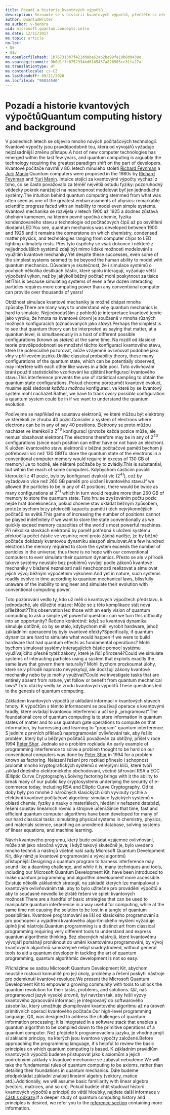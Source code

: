 ```yaml
---
title: Pozadí a historie kvantových výpočtů
description: Seznamte se s historií kvantových výpočtů, přečtěte si něco o tom, jak fungují, a seznamte se blíž sadou Microsoft Quantum Development Kit.
author: QuantumWriter
ms.author: v-benbra
uid: microsoft.quantum.concepts.intro
ms.date: 12/11/2017
ms.topic: article
no-loc:
- Q#
- $$v
ms.openlocfilehash: 1b767313b7f421ddaba62ab2be99fe10b8d0430e
ms.sourcegitcommit: 9b0d1ffc8752334bd6145457a826505cc31fa27a
ms.translationtype: HT
ms.contentlocale: cs-CZ
ms.lasthandoff: 09/21/2020
ms.locfileid: "90834546"
---
```

# <a name="quantum-computing-history-and-background"></a><span data-ttu-id="daa88-103">Pozadí a historie kvantových výpočtů</span><span class="sxs-lookup"><span data-stu-id="daa88-103">Quantum computing history and background</span></span>

<span data-ttu-id="daa88-104">V posledních letech se objevilo mnoho nových počítačových technologií. Kvantové výpočty jsou pravděpodobně tou, která od vývojářů vyžaduje nejzásadnější změnu přístupu.</span><span class="sxs-lookup"><span data-stu-id="daa88-104">A host of new computer technologies has emerged within the last few years, and quantum computing is arguably the technology requiring the greatest paradigm shift on the part of developers.</span></span>  <span data-ttu-id="daa88-105">Kvantové počítače navrhli v 80. letech minulého století [Richard Feynman](https://en.wikipedia.org/wiki/Richard_Feynman) a [Jurij Manin](https://en.wikipedia.org/wiki/Yuri_Manin).</span><span class="sxs-lookup"><span data-stu-id="daa88-105">Quantum computers were proposed in the 1980s by [Richard Feynman](https://en.wikipedia.org/wiki/Richard_Feynman) and [Yuri Manin](https://en.wikipedia.org/wiki/Yuri_Manin).</span></span>  <span data-ttu-id="daa88-106">Intuice stojící za kvantovými výpočty vychází z toho, co se často považovalo za téměř největší ostudu fyziky: pozoruhodný vědecký pokrok narážející na neschopnost modelovat byť jen jednoduché systémy.</span><span class="sxs-lookup"><span data-stu-id="daa88-106">The intuition behind quantum computing stemmed from what was often seen as one of the greatest embarrassments of physics: remarkable scientific progress faced with an inability to model even simple systems.</span></span> <span data-ttu-id="daa88-107">Kvantová mechanika se rozvíjela v letech 1900 až 1925 a dodnes zůstává úhelným kamenem, na kterém pevně spočívá chemie, fyzika kondenzovaného stavu a technologie od počítačových čipů až po osvětlení diodami LED.</span><span class="sxs-lookup"><span data-stu-id="daa88-107">You see, quantum mechanics was developed between 1900 and 1925 and it remains the cornerstone on which chemistry, condensed matter physics, and technologies ranging from computer chips to LED lighting ultimately rests.</span></span>  <span data-ttu-id="daa88-108">Přes tyto úspěchy se však dokonce i některé z nejjednodušších systémů zdají být mimo lidské možnosti modelování s využitím kvantové mechaniky.</span><span class="sxs-lookup"><span data-stu-id="daa88-108">Yet despite these successes, even some of the simplest systems seemed to be beyond the human ability to model with quantum mechanics.</span></span>  <span data-ttu-id="daa88-109">Důvodem je skutečnost, že i simulace systémů o pouhých několika desítkách částic, které spolu interagují, vyžaduje větší výpočetní výkon, než by jakýkoli běžný počítač mohl poskytnout za tisíce let!</span><span class="sxs-lookup"><span data-stu-id="daa88-109">This is because simulating systems of even a few dozen interacting particles requires more computing power than any conventional computer can provide over thousands of years!</span></span>

<span data-ttu-id="daa88-110">Obtížnost simulace kvantové mechaniky je možné chápat mnoha způsoby.</span><span class="sxs-lookup"><span data-stu-id="daa88-110">There are many ways to understand why quantum mechanics is hard to simulate.</span></span>  <span data-ttu-id="daa88-111">Nejjednodušším z pohledů je interpretace kvantové teorie jako výroku, že hmota na kvantové úrovni je současně v mnoha různých možných konfiguracích (označovaných jako *stavy*).</span><span class="sxs-lookup"><span data-stu-id="daa88-111">Perhaps the simplest is to see that quantum theory can be interpreted as saying that matter, at a quantum level, is simultaneously in a host of different possible configurations (known as *states*) at the same time.</span></span>  <span data-ttu-id="daa88-112">Na rozdíl od klasické teorie pravděpodobnosti se množství těchto konfigurací kvantového stavu, které lze potenciálně pozorovat, může vzájemně ovlivňovat podobně jako vlny v přílivovém jezírku.</span><span class="sxs-lookup"><span data-stu-id="daa88-112">Unlike classical probability theory, these many configurations of the quantum state, which can be potentially observed, may interfere with each other like waves in a tide pool.</span></span>  <span data-ttu-id="daa88-113">Toto ovlivňování brání použití statistického vzorkování ke zjištění konfigurací kvantového stavu.</span><span class="sxs-lookup"><span data-stu-id="daa88-113">This interference prevents the use of statistical sampling to obtain the quantum state configurations.</span></span>  <span data-ttu-id="daa88-114">Pokud chceme porozumět kvantové evoluci, musíme spíš sledovat *každou možnou* konfiguraci, ve které by se kvantový systém mohl nacházet.</span><span class="sxs-lookup"><span data-stu-id="daa88-114">Rather, we have to track *every possible* configuration a quantum system could be in if we want to understand the quantum evolution.</span></span>  

<span data-ttu-id="daa88-115">Podívejme se například na soustavu elektronů, ve které můžou být elektrony ve kterékoli ze zhruba $40$ pozic.</span><span class="sxs-lookup"><span data-stu-id="daa88-115">Consider a system of electrons where electrons can be in any of say $40$ positions.</span></span>  <span data-ttu-id="daa88-116">Elektrony se proto můžou nacházet ve kterékoli z $2^{40}$ konfigurací (protože každá pozice může, ale nemusí obsahovat elektron).</span><span class="sxs-lookup"><span data-stu-id="daa88-116">The electrons therefore may be in any of $2^{40}$ configurations (since each position can either have or not have an electron).</span></span> <span data-ttu-id="daa88-117">K uložení kvantového stavu elektronů v běžné počítačové paměti bychom jí potřebovali víc než $130$ GB!</span><span class="sxs-lookup"><span data-stu-id="daa88-117">To store the quantum state of the electrons in a conventional computer memory would require in excess of $130$ GB of memory!</span></span>  <span data-ttu-id="daa88-118">Je to hodně, ale některé počítače by to zvládly.</span><span class="sxs-lookup"><span data-stu-id="daa88-118">This is substantial, but within the reach of some computers.</span></span>  <span data-ttu-id="daa88-119">Kdybychom částicím povolili kteroukoli z $41$ pozic, bylo by konfigurací dvakrát víc ($2^{41}$), což by vyžadovalo více než $260$ GB paměti pro uložení kvantového stavu.</span><span class="sxs-lookup"><span data-stu-id="daa88-119">If we allowed the particles to be in any of $41$ positions, there would be twice as many configurations at $2^{41}$ which in turn would require more than $260$ GB of memory to store the quantum state.</span></span> <span data-ttu-id="daa88-120">Tuto hru se zvyšováním počtu pozic nejde hrát donekonečna, pokud chceme stav ukládat běžným způsobem, protože bychom brzy překročili kapacitu paměti i těch nejvýkonnějších počítačů na světě.</span><span class="sxs-lookup"><span data-stu-id="daa88-120">This game of increasing the number of positions cannot be played indefinitely if we want to store the state conventionally as we quickly exceed memory capacities of the world's most powerful machines.</span></span>  <span data-ttu-id="daa88-121">Při několika stovkách elektronů by paměť potřebná k uložení systému překročila počet částic ve vesmíru; není proto žádná naděje, že by běžné počítače dokázaly kvantovou dynamiku alespoň simulovat.</span><span class="sxs-lookup"><span data-stu-id="daa88-121">At a few hundred electrons the memory required to store the system exceeds the number of particles in the universe; thus there is no hope with our conventional computers to ever simulate their quantum dynamics.</span></span> <span data-ttu-id="daa88-122">Přesto se ale v přírodě takové systémy neustále bez problémů vyvíjejí podle zákonů kvantové mechaniky v blažené neznalosti naší neschopnosti realizovat a simulovat jejich vývoj běžným výpočetním výkonem.</span><span class="sxs-lookup"><span data-stu-id="daa88-122">And yet in nature, such systems readily evolve in time according to quantum mechanical laws, blissfully unaware of the inability to engineer and simulate their evolution with conventional computing power.</span></span>

<span data-ttu-id="daa88-123">Toto pozorování vedlo ty, kdo už měli o kvantových výpočtech představu, k jednoduché, ale důležité otázce: Může se z této komplikace stát nová příležitost?</span><span class="sxs-lookup"><span data-stu-id="daa88-123">This observation led those with an early vision of quantum computing to ask a simple yet powerful question: can we turn this difficulty into an opportunity?</span></span>  <span data-ttu-id="daa88-124">Řečeno konkrétně: když se kvantová dynamika simuluje obtížně, co by se stalo, kdybychom měli vyrobit hardware, jehož základními operacemi by byly kvantové efekty?</span><span class="sxs-lookup"><span data-stu-id="daa88-124">Specifically, if quantum dynamics are hard to simulate what would happen if we were to build hardware that had quantum effects as fundamental operations?</span></span>  <span data-ttu-id="daa88-125">Mohli bychom simulovat systémy interagujících částic pomocí systému využívajícího přesně tytéž zákony, které je řídí přirozeně?</span><span class="sxs-lookup"><span data-stu-id="daa88-125">Could we simulate systems of interacting particles using a system that exploits exactly the same laws that govern them naturally?</span></span> <span data-ttu-id="daa88-126">Mohli bychom prozkoumat úlohy, které se v přírodě naprosto nevyskytují, ale dodržují zákony kvantové mechaniky nebo by je mohly využívat?</span><span class="sxs-lookup"><span data-stu-id="daa88-126">Could we investigate tasks that are entirely absent from nature, yet follow or benefit from quantum mechanical laws?</span></span>  <span data-ttu-id="daa88-127">Tyto otázky vedly ke zrodu kvantových výpočtů.</span><span class="sxs-lookup"><span data-stu-id="daa88-127">These questions led to the genesis of quantum computing.</span></span>

<span data-ttu-id="daa88-128">Základem kvantových výpočtů je ukládání informací v kvantových stavech hmoty. K výpočtům s těmito informacemi se používají operace s kvantovými hradly, které ovládají kvantovou interferenci a učí se ji „programovat“.</span><span class="sxs-lookup"><span data-stu-id="daa88-128">The foundational core of quantum computing is to store information in quantum states of matter and to use quantum gate operations to compute on that information, by harnessing and learning to "program" quantum interference.</span></span>  <span data-ttu-id="daa88-129">S jedním z prvních příkladů naprogramování ovlivňování tak, aby řešilo problém, který byl u běžných počítačů považován za obtížný, přišel v roce 1994 [Peter Shor](https://en.wikipedia.org/wiki/Peter_Shor). Jednalo se o problém rozkladu.</span><span class="sxs-lookup"><span data-stu-id="daa88-129">An early example of programming interference to solve a problem thought to be hard on our conventional computers was done by [Peter Shor](https://en.wikipedia.org/wiki/Peter_Shor) in 1994 for a problem known as factoring.</span></span>  <span data-ttu-id="daa88-130">Nalezení řešení pro rozklad přineslo i schopnost prolomit mnoho kryptografických systémů s veřejnými klíči, které tvoří základ dnešního elektronického obchodování, včetně šifrování RSA a ECC (Elliptic Curve Cryptography).</span><span class="sxs-lookup"><span data-stu-id="daa88-130">Solving factoring brings with it the ability to break many of our public key cryptosystems underlying the security of e-commerce today, including RSA and Elliptic Curve Cryptography.</span></span>  <span data-ttu-id="daa88-131">Od té doby byly pro mnohé z náročných klasických úloh vyvinuty rychlé a efektivní kvantové počítačové algoritmy: simulace fyzických systémů v oblasti chemie, fyziky a nauky o materiálech, hledání v neřazené databázi, řešení soustav lineárních rovnic a strojové učení.</span><span class="sxs-lookup"><span data-stu-id="daa88-131">Since that time, fast and efficient quantum computer algorithms have been developed for many of our hard classical tasks: simulating physical systems in chemistry, physics, and materials science, searching an unordered database, solving systems of linear equations, and machine learning.</span></span>

<span data-ttu-id="daa88-132">Návrh kvantového programu, který bude ovládat vzájemné ovlivňování, může znít jako náročná výzva; i když takový skutečně je, bylo uvedeno mnoho technik a nástrojů včetně naší sady Microsoft Quantum Development Kit, díky nimž je kvantové programování a vývoj algoritmů přístupnější.</span><span class="sxs-lookup"><span data-stu-id="daa88-132">Designing a quantum program to harness interference may sound like a daunting challenge, and while it is, many techniques and tools, including our Microsoft Quantum Development Kit, have been introduced to make quantum programming and algorithm development more accessible.</span></span> <span data-ttu-id="daa88-133">Existuje několik základních strategií, na základě kterých lze manipulovat s kvantovým ovlivňováním tak, aby to bylo užitečné pro provádění výpočtů a aby to současně nevedlo ke ztrátě řešení ve spleti kvantových možností.</span><span class="sxs-lookup"><span data-stu-id="daa88-133">There are a handful of basic strategies that can be used to manipulate quantum interference in a way useful for computing, while at the same time not causing the solution to be lost in a tangle of quantum possibilities.</span></span> <span data-ttu-id="daa88-134">Kvantové programování se liší od klasického programování a pro pochopení a vyjádření kvantového algoritmického myšlení vyžaduje úplně jiné nástroje.</span><span class="sxs-lookup"><span data-stu-id="daa88-134">Quantum programming is a distinct art from classical programming requiring very different tools to understand and express quantum algorithmic thinking.</span></span> <span data-ttu-id="daa88-135">Bez obecných nástrojů, které kvantovému vývojáři pomáhají proniknout do umění kvantovému programování, by vývoj kvantových algoritmů samozřejmě nebyl snadný.</span><span class="sxs-lookup"><span data-stu-id="daa88-135">Indeed, without general tools to aid a quantum developer in tackling the art of quantum programming, quantum algorithmic development is not so easy.</span></span>

<span data-ttu-id="daa88-136">Přicházíme se sadou Microsoft Quantum Development Kit, abychom neustále rostoucí komunitě pro její úkoly, problémy a řešení poskytli nástroje pro odemknutí kvantové revoluce.</span><span class="sxs-lookup"><span data-stu-id="daa88-136">We present the Microsoft Quantum Development Kit to empower a growing community with tools to unlock the quantum revolution for their tasks, problems, and solutions.</span></span> <span data-ttu-id="daa88-137">Q#, náš programovací jazyk vysoké úrovně, byl navržen tak, aby řešil výzvy kvantového zpracování informací; je integrovaný do softwarového zásobníku, který umožňuje zkompilování kvantového algoritmu až na úroveň primitivních operací kvantového počítače.</span><span class="sxs-lookup"><span data-stu-id="daa88-137">Our high-level programming language, Q#, was designed to address the challenges of quantum information processing; it is integrated in a software stack that enables a quantum algorithm to be compiled down to the primitive operations of a quantum computer.</span></span>  <span data-ttu-id="daa88-138">Než přejdete k programovacímu jazyku, je vhodné projít si základní principy, na kterých jsou kvantové výpočty založené.</span><span class="sxs-lookup"><span data-stu-id="daa88-138">Before approaching the programming language, it's helpful to review the basic principles on which quantum computing is based.</span></span> <span data-ttu-id="daa88-139">K základním pravidlům kvantových výpočtů budeme přistupovat jako k axiomům a jejich podrobnými základy v kvantové mechanice se zabývat nebudeme.</span><span class="sxs-lookup"><span data-stu-id="daa88-139">We will take the fundamental rules of quantum computing to be axioms, rather than detailing their foundations in quantum mechanics.</span></span> <span data-ttu-id="daa88-140">Dále budeme předpokládat základní znalosti lineární algebry (vektory, matice atd.).</span><span class="sxs-lookup"><span data-stu-id="daa88-140">Additionally, we will assume basic familiarity with linear algebra (vectors, matrices, and so on).</span></span> <span data-ttu-id="daa88-141">Pokud budete chtít studovat historii kvantových výpočtů a principů do větší hloubky, najdete další informace v [části s odkazy](xref:microsoft.quantum.more-information).</span><span class="sxs-lookup"><span data-stu-id="daa88-141">If a deeper study of quantum computing history and principles is desired, we refer you to the  [reference section](xref:microsoft.quantum.more-information) containing more information.</span></span>
